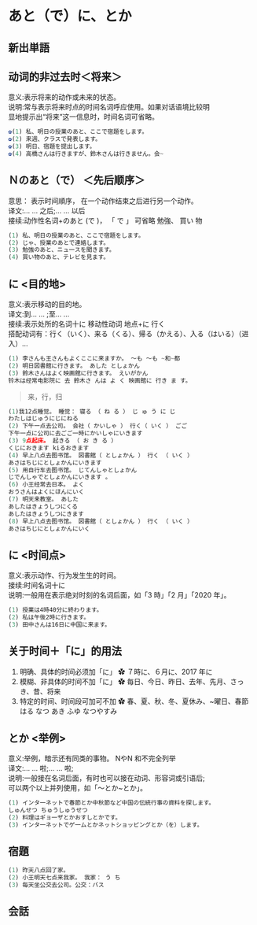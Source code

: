 # あと（で）に、とか

## 新出単語

<vue-audio file="../audio/5-2-たんご.mp3" loop />

## 动词的非过去时＜将来＞

意义:表示将来的动作或未来的状态。  
说明:常与表示将来时点的时间名词呼应使用。如果对话语境比较明  
显地提示出“将来”这一信息时，时间名词可省略。

```ts
✿(1) 私、明日の授業のあと、ここで宿題をします。
✿(2) 来週、クラスで発表します。
✿(3) 明日、宿題を提出します。
✿(4) 高橋さんは行きますが、鈴木さんは行きません。会~
```

## Ｎのあと（で） ＜先后顺序＞

意思： 表示时间順序， 在一个动作结束之后进行另一个动作。  
译文:… … 之后;… … 以后  
接续:动作性名词+のあと (で )， 「 で 」 可省略 勉強、 買い 物

```ts
(1) 私、明日の授業のあと、ここで宿題をします。
(2) じゃ、授業のあとで連絡します。
(3) 勉強のあと、ニュ一スを聞きます。
(4) 買い物のあと、テレビを見ます。

```

## に <目的地>

意义:表示移动的目的地。  
译文:到… … ;至… …  
接续:表示处所的名词十に 移动性动词 地点+に 行く  
搭配动词有：行く（いく）、来る（くる）、帰る（かえる）、入る（はいる）（进入）...

```ts
(1) 李さんも王さんもよくここに来ますか。 ～も ～も ~和~都
(2) 明日図書館に行きます。 あした としょかん
(3) 鈴木さんはよく映画館に行きます。 えいがかん
铃木は经常电影院に 去 鈴木さ んは よ く 映画館に 行き ま す。
```

> 来，行，归

```ts
(1)我12点睡觉。 睡觉： 寝る （ ね る ） じ ゅ う に じ
わたしはじゅうにじにねる
(2) 下午一点去公司。 会社（ かいしゃ ） 行く（ いく ） ごご
下午一点に公司に去ごご一時にかいしゃにいきます
(3) 9点起床。 起きる （ お き る ）
くじにおきます kiるおきます
(4) 早上八点去图书馆。 図書館（ としょかん ） 行く （ いく ）
あさはちじにとしょかんにいきます
(5) 用自行车去图书馆。 じてんしゃとしょかん
じでんしゃでとしょかんにいきます 。
(6) 小王经常去日本。 よく
おうさんはよくにほんにいく
(7) 明天来教室。 あした
あしたはきょうしつにくる
あしたはきょうしつにきます
(8) 早上八点去图书馆。 図書館（ としょかん ） 行く （ いく ）
あさはちじにとしょかんにいく
```

## に <时间点>

意义:表示动作、行为发生生的时间。  
接续:时间名词十に  
说明:一般用在表示绝对时刻的名词后面，如「3 時」「2 月」「2020 年」。

```ts
(1) 授業は4時40分に終わります。
(2) 私は午後2時に行きます。
(3) 田中さんは16日に中国に来ます。
```

## 关于时间＋「に」的用法

1. 明确、具体的时间必须加「に」
   ✿ ７時に、６月に、2017 年に
2. 模糊、非具体的时间不加「に」
   ✿ 毎日、今日、昨日、去年、先月、さっき、昔、将来
3. 特定的时间、时间段可加可不加
   ✿ 春、夏、秋、冬、夏休み、~曜日、春節
   はる なつ あき ふゆ なつやすみ


## とか <举例>
意义:举例，暗示还有同类的事物。 NやN 和不完全列举  
译文:… … 啦;… … 啦;  
说明:一般接在名词后面，有时也可以接在动词、形容词或引语后;  
可以两个以上并列使用，如「～とか~とか」。  

```ts
(1) インタ一ネットで春節とか中秋節など中国の伝統行事の資料を探します。
しゅんせつ ちゅうしゅうせつ
(2) 料理はギョ一ザとかおすしとかです。
(3) インタ一ネットでゲ一ムとかネットショッピングとか（を）します。
```
## 宿題

```ts
(1) 昨天八点回了家。
(2) 小王明天七点来我家。 我家： う ち
(3) 每天坐公交去公司。公交：バス
```

## 会話

<vue-audio file="../audio/5-2-かいわ.mp3" loop=true></vue-audio>